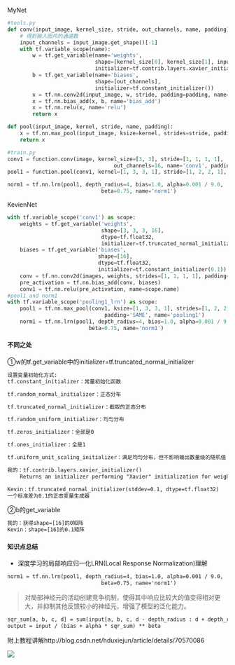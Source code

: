 MyNet

```python
#tools.py
def conv(input_image, kernel_size, stride, out_channels, name, padding):
    # 得到输入图片的通道数
    input_channels = input_image.get_shape()[-1]
    with tf.variable_scope(name):
        w = tf.get_variable(name='weights',
                            shape=[kernel_size[0], kernel_size[1], input_channels, out_channels],
                            initializer=tf.contrib.layers.xavier_initializer())
        b = tf.get_variable(name='biases',
                            shape=[out_channels],
                            initializer=tf.constant_initializer())
        x = tf.nn.conv2d(input_image, w, stride, padding=padding, name='conv')
        x = tf.nn.bias_add(x, b, name='bias_add')
        x = tf.nn.relu(x, name='relu')
        return x

def pool(input_image, kernel, stride, name, padding):
    x = tf.nn.max_pool(input_image, ksize=kernel, strides=stride, padding=padding, name=name)
    return x

#train.py
conv1 = function.conv(image, kernel_size=[3, 3], stride=[1, 1, 1, 1],
                                  out_channels=16, name='conv1', padding='SAME')
pool1 = function.pool(conv1, kernel=[1, 3, 3, 1], stride=[1, 2, 2, 1], name='pool1', padding='SAME')

norm1 = tf.nn.lrn(pool1, depth_radius=4, bias=1.0, alpha=0.001 / 9.0,
                              beta=0.75, name='norm1')
```

KevienNet

```python
with tf.variable_scope('conv1') as scope:
    weights = tf.get_variable('weights',
                              shape=[3, 3, 3, 16],
                              dtype=tf.float32,
                              initializer=tf.truncated_normal_initializer(stddev=0.1, dtype=tf.float32))
    biases = tf.get_variable('biases',
                             shape=[16],
                             dtype=tf.float32,
                             initializer=tf.constant_initializer(0.1))
    conv = tf.nn.conv2d(images, weights, strides=[1, 1, 1, 1], padding='SAME')
    pre_activation = tf.nn.bias_add(conv, biases)
    conv1 = tf.nn.relu(pre_activation, name=scope.name)
#pool1 and norm1
with tf.variable_scope('pooling1_lrn') as scope:
    pool1 = tf.nn.max_pool(conv1, ksize=[1, 3, 3, 1], strides=[1, 2, 2, 1],
                               padding='SAME', name='pooling1')
    norm1 = tf.nn.lrn(pool1, depth_radius=4, bias=1.0, alpha=0.001 / 9.0,
                          beta=0.75, name='norm1')
```

#### 不同之处
①w的tf.get_variable中的initializer=tf.truncated_normal_initializer
```txt
设置变量初始化方式:
tf.constant_initializer：常量初始化函数

tf.random_normal_initializer：正态分布

tf.truncated_normal_initializer：截取的正态分布

tf.random_uniform_initializer：均匀分布

tf.zeros_initializer：全部是0

tf.ones_initializer：全是1

tf.uniform_unit_scaling_initializer：满足均匀分布，但不影响输出数量级的随机值
```
```txt
我的：tf.contrib.layers.xavier_initializer()
    Returns an initializer performing "Xavier" initialization for weights.为了使得网络中信息更好的流动，每一层输出的方差尽量相等。

Kevin：tf.truncated_normal_initializer(stddev=0.1, dtype=tf.float32)
一个标准差为0.1的正态变量生成器
```
②b的get_variable
```txt
我的：获得shape=[16]的0矩阵
Kevin：shape=[16]的0.1矩阵
```

#### 知识点总结
* 深度学习的局部响应归一化LRN(Local Response Normalization)理解
```txt
norm1 = tf.nn.lrn(pool1, depth_radius=4, bias=1.0, alpha=0.001 / 9.0,
                              beta=0.75, name='norm1')
```
>对局部神经元的活动创建竞争机制，使得其中响应比较大的值变得相对更大，并抑制其他反馈较小的神经元，增强了模型的泛化能力。
```txt
sqr_sum[a, b, c, d] = sum(input[a, b, c, d - depth_radius : d + depth_radius + 1] ** 2)
output = input / (bias + alpha * sqr_sum) ** beta
```
附上教程讲解http://blog.csdn.net/hduxiejun/article/details/70570086

![](http://img.blog.csdn.net/20170426201629958?watermark/2/text/aHR0cDovL2Jsb2cuY3Nkbi5uZXQvaGR1eGllanVu/font/5a6L5L2T/fontsize/400/fill/I0JBQkFCMA==/dissolve/70/gravity/SouthEast)

